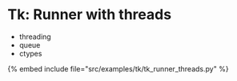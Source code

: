 # Tk: Runner with threads

* threading
* queue
* ctypes

{% embed include file="src/examples/tk/tk_runner_threads.py" %}


